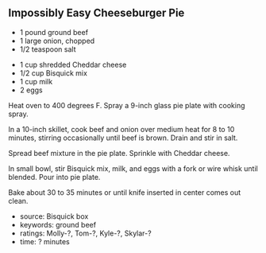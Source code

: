 Impossibly Easy Cheeseburger Pie
--------------------------------

- 1 pound ground beef
- 1 large onion, chopped
- 1/2 teaspoon salt
<!-- -->
- 1 cup shredded Cheddar cheese
- 1/2 cup Bisquick mix
- 1 cup milk
- 2 eggs

Heat oven to 400 degrees F. Spray a 9-inch glass pie plate with
cooking spray.

In a 10-inch skillet, cook beef and onion over medium heat for 8 to 10
minutes, stirring occasionally until beef is brown.  Drain and stir in
salt.

Spread beef mixture in the pie plate. Sprinkle with Cheddar cheese.

In small bowl, stir Bisquick mix, milk, and eggs with a fork or wire
whisk until blended. Pour into pie plate.

Bake about 30 to 35 minutes or until knife inserted in center comes
out clean.

- source: Bisquick box
- keywords: ground beef
- ratings: Molly-?, Tom-?, Kyle-?, Skylar-?
- time: ? minutes
